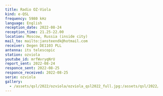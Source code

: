 ```yaml
---
title: Radio OZ-Viola
kind: e-QSL
frequency: 5980 kHz
language: English
reception_date: 2022-08-24
reception_time: 21.25-22.00
location: Moscow, Russia (inside city)
mail_to: mailto:jansteendk@hotmail.com
receiver: Degen DE1103 PLL
antenna: its telescopic
station: ozviola
youtube_id: mrfWvryqNrU
report_sent: 2022-08-24
responce_sent: 2022-08-25
responce_received: 2022-08-25
serie: ozviola
gallery:
  - /assets/qsl/2022/ozviola/ozviola_qsl2022_full.jpg:/assets/qsl/2022/ozviola/ozviola_qsl2022_small.jpg
---
```

